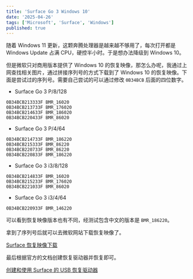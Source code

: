 ```yaml
---
title: 'Surface Go 3 Windows 10'
date: '2025-04-26'
tags: ['Microsoft', 'Surface', 'Windows']
published: true
---
```


随着 Windows 11 更新，这颗奔腾处理器是越来越不够用了，每次打开都是 Windows Update 占满 CPU，硬控半小时。于是想办法降级到 Windows 10。

但是微软只对商用版本提供了 Windows 10 的恢复映像，那怎么办呢，我通过上网查找相关图片，通过拼接序列号的方式下载到了 Windows 10 的恢复映像。下面是尝试过的序列号。需要自己尝试的可以通过修改 `0B34BCB` 后面的四位数字。

* Surface Go 3 P/8/128
```
0B34BCB213333F BMR_16020
0B34BCB213733F BMR_176020
0B34BCB214633F BMR_186020
0B34BCB220433F BMR_86020
```

* Surface Go 3 P/4/64
```
0B34BCB214733F BMR_186220
0B34BCB215333F BMR_86220
0B34BCB220733F BMR_86220
0B34BCB220833F BMR_186220
```

* Surface Go 3 i3/8/128
```
0B34BCB214833F BMR_16020
0B34BCB215233F BMR_176020
0B34BCB221033F BMR_86020
```

* Surface Go 3 i3/4/64
```
0B34BCB220933F BMR_146220
```

可以看到恢复映像版本也有不同，经测试包含中文的版本是 `BMR_186220`。

拿到了序列号后就可以去微软网站下载恢复映像了。

[Surface 恢复映像下载](https://support.microsoft.com/zh-cn/surface-recovery-image)

最后根据官方的文档创建恢复驱动器并恢复即可。

[创建和使用 Surface 的 USB 恢复驱动器](https://support.microsoft.com/zh-cn/surface/%E5%88%9B%E5%BB%BA%E5%92%8C%E4%BD%BF%E7%94%A8-surface-%E7%9A%84-usb-%E6%81%A2%E5%A4%8D%E9%A9%B1%E5%8A%A8%E5%99%A8-677852e2-ed34-45cb-40ef-398fc7d62c07) 

